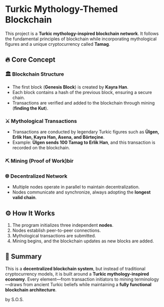 # Turkic Mythology-Themed Blockchain

This project is a **Turkic mythology-inspired blockchain network**. It follows the fundamental principles of blockchain while incorporating mythological figures and a unique cryptocurrency called **Tamag**.

## 🔥 Core Concept

### 🏛 Blockchain Structure

- The first block (**Genesis Block**) is created by **Kayra Han**.
- Each block contains a hash of the previous block, ensuring a secure chain.
- Transactions are verified and added to the blockchain through mining (**finding the Kut**).

### ⚔ Mythological Transactions

- Transactions are conducted by legendary Turkic figures such as **Ülgen, Erlik Han, Kayra Han, Asena, and Börteçine**.
- Example: **Ülgen sends 100 Tamag to Erlik Han**, and this transaction is recorded on the blockchain.

### ⛏ Mining (Proof of Work)bir

### 🌐 Decentralized Network

- Multiple nodes operate in parallel to maintain decentralization.
- Nodes communicate and synchronize, always adopting the **longest valid chain**.

## ⚙ How It Works

1. The program initializes three independent **nodes**.
2. Nodes establish peer-to-peer connections.
3. Mythological transactions are submitted.
4. Mining begins, and the blockchain updates as new blocks are added.

## 📌 Summary

This is a **decentralized blockchain system**, but instead of traditional cryptocurrency models, it is built around a **Turkic mythology-inspired economy**. Every element—from transaction initiators to mining terminology—draws from ancient Turkic beliefs while maintaining a **fully functional blockchain architecture**.

by S.O.S.
